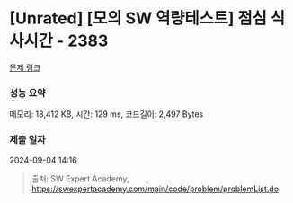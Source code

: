 # [Unrated] [모의 SW 역량테스트] 점심 식사시간 - 2383 

[문제 링크](https://swexpertacademy.com/main/code/problem/problemDetail.do?contestProbId=AV5-BEE6AK0DFAVl) 

### 성능 요약

메모리: 18,412 KB, 시간: 129 ms, 코드길이: 2,497 Bytes

### 제출 일자

2024-09-04 14:16



> 출처: SW Expert Academy, https://swexpertacademy.com/main/code/problem/problemList.do